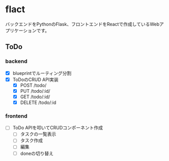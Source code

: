 # flact

バックエンドをPythonのFlask、フロントエンドをReactで作成しているWebアプリケーションです。

## ToDo

### backend

- [x] blueprintでルーティング分割
- [x] ToDoのCRUD API実装
  - [x] POST   /todo/
  - [x] PUT    /todo/:id/
  - [x] GET    /todo/:id/
  - [x] DELETE /todo/:id

### frontend

- [ ] ToDo APIを叩いてCRUDコンポーネント作成
  - [ ] タスクの一覧表示
  - [ ] タスク作成
  - [ ] 編集
  - [ ] doneの切り替え
